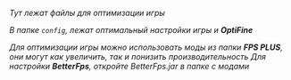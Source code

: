 *Тут лежат файлы для оптимизации игры*

*В папке `config`, лежат оптимальный настройки игры и **OptiFine***

*Для оптимизации игры можно использовать моды из папки **FPS PLUS**, они могут как увеличить, так и понизить производительность*
*Для настройки **BetterFps**, откройте BetterFps.jar в папке с модами*
